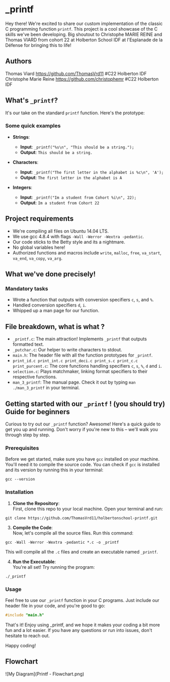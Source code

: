# _printf

Hey there! We're excited to share our custom implementation of the classic C programming function `printf`. This project is a cool showcase of the C skills we've been developing. Big shoutout to Christophe MARIE REINE and Thomas VIARD from cohort 22 at Holberton School IDF at l'Esplanade de la Défense for bringing this to life!

## Authors 
Thomas Viard https://github.com/ThomasVrd11 #C22 Holberton IDF  
Christophe Marie Reine https://github.com/christophemr #C22 Holberton IDF

## What's `_printf`?
It's our take on the standard `printf` function. Here's the prototype:

### Some quick examples

- **Strings**:
  - **Input**: `_printf("%s\n", "This should be a string.");`
  - **Output**: `This should be a string.`

- **Characters**:
  - **Input**: `_printf("The first letter in the alphabet is %c\n", 'A');`
  - **Output**: `The first letter in the alphabet is A`

- **Integers**:
  - **Input**: `_printf("Im a student from Cohort %i\n", 22);`
  - **Output**: `Im a student from Cohort 22`

## Project requirements
- We're compiling all files on Ubuntu 14.04 LTS.
- We use gcc 4.8.4 with flags `-Wall -Werror -Wextra -pedantic`.
- Our code sticks to the Betty style and its a nightmare.
- No global variables here!
- Authorized functions and macros include `write`, `malloc`, `free`, `va_start`, `va_end`, `va_copy`, `va_arg`.

## What we've done precisely!
### Mandatory tasks
- Wrote a function that outputs with conversion specifiers `c`, `s`, and `%`.
- Handled conversion specifiers `d`, `i`.
- Whipped up a man page for our function.



## File breakdown, what is what ?
- `_printf.c`: The main attraction! Implements `_printf` that outputs formatted text.
- `_putchar.c`: Our helper to write characters to stdout.
- `main.h`: The header file with all the function prototypes for `_printf`.
- `print_id.c print_int.c print_deci.c print_s.c print_c.c print_purcent.c`: The core functions handling specifiers `c`, `s`, `%`, `d` and `i`.
- `selection.c`: Plays matchmaker, linking format specifiers to their respective functions.
- `man_3_printf`: The manual page. Check it out by typing `man ./man_3_printf` in your terminal.

## Getting started with our `_printf` ! (you should try) Guide for beginners

Curious to try out our `_printf` function? Awesome! Here's a quick guide to get you up and running. Don't worry if you're new to this – we'll walk you through step by step.

### Prerequisites

Before we get started, make sure you have `gcc` installed on your machine. You'll need it to compile the source code. You can check if `gcc` is installed and its version by running this in your terminal:
````
gcc --version
````

### Installation

1. **Clone the Repository**:  
   First, clone this repo to your local machine. Open your terminal and run:
````
git clone https://github.com/ThomasVrd11/holbertonschool-printf.git
````

3. **Compile the Code**:  
Now, let's compile all the source files. Run this command:
`````
gcc -Wall -Werror -Wextra -pedantic *.c -o _printf
`````
This will compile all the `.c` files and create an executable named `_printf`.

4. **Run the Executable**:  
You're all set! Try running the program:
`````
./_printf
`````

### Usage

Feel free to use our `_printf` function in your C programs. Just include our header file in your code, and you're good to go:
`````c
#include "main.h"
`````
That's it! Enjoy using _printf, and we hope it makes your coding a bit more fun and a lot easier. If you have any questions or run into issues, don't hesitate to reach out.

Happy coding!
## Flowchart

![My Diagram](Printf - Flowchart.png)
